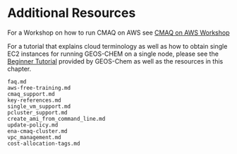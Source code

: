 # Additional Resources

For a Workshop on how to run CMAQ on AWS see <a href="https://catalog.workshops.aws/cmaq-tutorial/en-US">CMAQ on AWS Workshop</a>

For a tutorial that explains cloud terminology as well as how to obtain single EC2 instances for running GEOS-CHEM on a single node, please see
the <a href="https://cloud-gc.readthedocs.io/en/latest/chapter02_beginner-tutorial/index.html">Beginner Tutorial</a> provided by GEOS-Chem as well as the resources in this chapter.


```{toctree}
faq.md
aws-free-training.md
cmaq_support.md
key-references.md
single_vm_support.md
pcluster_support.md
create_ami_from_command_line.md
update-policy.md
ena-cmaq-cluster.md
vpc_management.md
cost-allocation-tags.md

